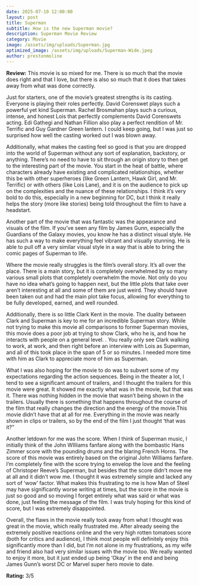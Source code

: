 ```yaml
---
date: 2025-07-10 12:00:00
layout: post
title: Superman
subtitle: How is the new Superman movie?
description: Superman Movie Review
category: Movie
image: /assets/img/uploads/Superman.jpg
optimized_image: /assets/img/uploads/Superman-Wide.jpeg
author: prestonmoline
---
```


**Review:**
This movie is so mixed for me. There is so much that the movie does right and that I love, but there is also so much that it does that takes away from what was done correctly. 

Just for starters, one of the movie’s greatest strengths is its casting. Everyone is playing their roles perfectly. David Corenswet plays such a powerful yet kind Superman. Rachel Brosmahan plays such a curious, intense, and honest Lois that perfectly complements David Corenswets acting. Edi Gathegi and Nathan Fillion also play a perfect rendition of Mr. Terrific and Guy Gardner Green lantern. I could keep going, but I was just so surprised how well the casting worked out I was blown away. 

Additionally, what makes the casting feel so good is that you are dropped into the world of Superman without any sort of explanation, backstory, or anything. There’s no need to have to sit through an origin story to then get to the interesting part of the movie. You start in the heat of battle, where characters already have existing and complicated relationships, whether this be with other superheroes (like Green Lantern, Hawk Girl, and Mr. Terrific) or with others (like Lois Lane), and it is on the audience to pick up on the complexities and the nuance of these relationships. I think it’s very bold to do this, especially in a new beginning for DC, but I think it really helps the story (more like stories) being told throughout the film to have a headstart. 

Another part of the movie that was fantastic was the appearance and visuals of the film. If you’ve seen any film by James Gunn, especially the Guardians of the Galaxy movies, you know he has a distinct visual style. He has such a way to make everything feel vibrant and visually stunning. He is able to pull off a very similar visual style in a way that is able to bring the comic pages of Superman to life.

Where the movie really struggles is the film’s overall story. It’s all over the place. There is a main story, but it is completely overwhelmed by so many various small plots that completely overwhelm the movie. Not only do you have no idea what’s going to happen next, but the little plots that take over aren’t interesting at all and some of them are just weird. They should have been taken out and had the main plot take focus, allowing for everything to be fully developed, earned, and well rounded. 

Additionally, there is so little Clark Kent in the movie. The duality between Clark and Superman is key to me for an incredible Superman story. While not trying to make this movie all comparisons to former Superman movies, this movie does a poor job at trying to show Clark, who he is, and how he interacts with people on a general level. . You really only see Clark walking to work, at work, and then right before an interview with Lois as Superman, and all of this took place in the span of 5 or so minutes. I needed more time with him as Clark to appreciate more of him as Superman.

What I was also hoping for the movie to do was to subvert some of my expectations regarding the action sequences. Being in the theater a lot, I tend to see a significant amount of trailers, and I thought the trailers for this movie were great. It showed me exactly what was in the movie, but that was it. There was nothing hidden in the movie that wasn’t being shown in the trailers. Usually there is something that happens throughout the course of the film that really changes the direction and the energy of the movie.This movie didn’t have that at all for me. Everything in the movie was nearly shown in clips or trailers, so by the end of the film I just thought ‘that was it?” 

Another letdown for me was the score. When I think of Superman music, I initially think of the John WIlliams fanfare along with the bombastic Hans Zimmer score with the pounding drums and the blaring French Horns.  The score of this movie was entirely based on the original John Williams fanfare. I’m completely fine with the score trying to envelop the love and  the feeling of Christoper Reeve’s Superman, but besides that the score didn’t move me at all and it didn’t wow me. I thought it was extremely simple and lacked any sort of ‘wow’ factor. What makes this frustrating to me is how Man of Steel may have significantly worse writing at times, but the score in the movie is just so good and so moving I forget entirely what was said or what was done, just feeling the message of the film. I was truly hoping for this kind of score, but I was extremely disappointed.

Overall, the flaws in the movie really took away from what I thought was great in the movie, which really frustrated me. After already seeing the extremely positive reactions online and the very high rotten tomatoes score (both for critics and audience), I think most people will definitely enjoy this significantly more than I did, but I’m not alone in my frustrations, as my wife and friend also had very similar issues with the movie too. We really wanted to enjoy it more, but it just ended up being ‘Okay’  in the end and being James Gunn’s worst DC or Marvel super hero movie to date.



**Rating:**
3/5
